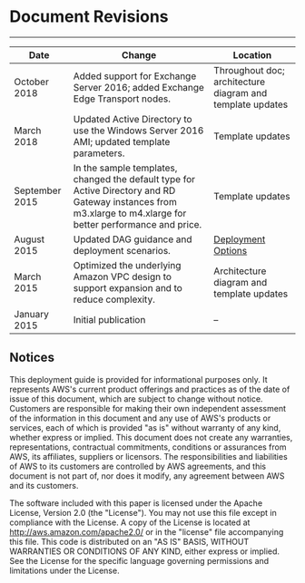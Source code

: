 # Document Revisions<a name="revisions"></a>


****  

| Date | Change | Location | 
| --- | --- | --- | 
| October 2018 | Added support for Exchange Server 2016; added Exchange Edge Transport nodes\. | Throughout doc; architecture diagram and template updates | 
| March 2018 | Updated Active Directory to use the Windows Server 2016 AMI; updated template parameters\. | Template updates | 
| September 2015 | In the sample templates, changed the default type for Active Directory and RD Gateway instances from m3\.xlarge to m4\.xlarge for better performance and price\. | Template updates | 
| August 2015 | Updated DAG guidance and deployment scenarios\. | [Deployment Options](scenarios.md) | 
| March 2015 | Optimized the underlying Amazon VPC design to support expansion and to reduce complexity\. | Architecture diagram and template updates | 
| January 2015 | Initial publication | – | 

## Notices<a name="notices"></a>

This deployment guide is provided for informational purposes only\. It represents AWS's current product offerings and practices as of the date of issue of this document, which are subject to change without notice\. Customers are responsible for making their own independent assessment of the information in this document and any use of AWS's products or services, each of which is provided "as is" without warranty of any kind, whether express or implied\. This document does not create any warranties, representations, contractual commitments, conditions or assurances from AWS, its affiliates, suppliers or licensors\. The responsibilities and liabilities of AWS to its customers are controlled by AWS agreements, and this document is not part of, nor does it modify, any agreement between AWS and its customers\.

The software included with this paper is licensed under the Apache License, Version 2\.0 \(the "License"\)\. You may not use this file except in compliance with the License\. A copy of the License is located at [http://aws\.amazon\.com/apache2\.0/](http://aws.amazon.com/apache2.0/) or in the "license" file accompanying this file\. This code is distributed on an "AS IS" BASIS, WITHOUT WARRANTIES OR CONDITIONS OF ANY KIND, either express or implied\. See the License for the specific language governing permissions and limitations under the License\.